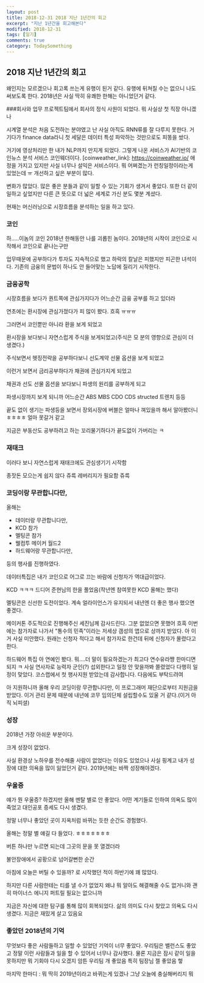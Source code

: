 ```yaml
---
layout: post
title: 2018-12-31 2018 지난 1년간의 회고
excerpt: "지난 1년간을 회고해본다"
modified: 2018-12-31
tags: [일기]
comments: true
category: TodaySomething
---
```


2018 지난 1년간의 회고
---------------------------------------------

왜인지는 모르겠으나 회고록 쓰는게 유행이 된거 같다.
유행에 뒤쳐질 수는 없으니 나도 써보도록 한다. 
2018년은 사실 딱히 유쾌한 한해는 아니었던거 같다.

###회사와 업무
프로젝트팀에서 회사의 정식 사원이 되었다. 
뭐 사실상 첫 직장 아니겠나

시계열 분석은 처음 도전하는 분야였고 난 사실 아직도 RNN류를 잘 다루지 못한다.
거기다가 finance data라니 첫 세달은 데이터 특성 파악하는 것만으로도 피똥을 쌌다.

거기에 영상처리만 한 내가 NLP까지 만지게 되었다. 
그렇게 나온 서비스가 AI기반의 코인뉴스 분석 서비스 코인웨더이다.
[coinweather_link]: https://coinweather.io/
애정을 가지고 있지만 사실 너무나 설익은 서비스이다. 뭐 어쩌겠는가 런칭일정이라는게 있었는데 ㅠ 개선하고 싶은 부분이 많다. 

변화가 많았다.
많은 좋은 분들과 같이 일할 수 있는 기회가 생겨서 좋았다.
또한 더 같이 일하고 싶었지만 다른 큰 뜻으로 더 넓은 세계로 가신 분도 몇분 계셨다.

현재는 머신러닝으로 시장흐름을 분석하는 일을 하고 있다. 

### 코인

하.....이놈의 코인 2018년 한해동안 나를 괴롭힌 놈이다.
2018년의 시작이 코인으로 시작해서 코인으로 끝나는구만 

업무때문에 공부하다가 투자도 지속적으로 했고 하락의 칼날은 피했지만 피곤한 녀석이다.
기존의 금융의 문법이 하나도 안 들어맞는 노답에 질리기 시작한다.

### 금융공학

시장흐름을 보다가 퀀트쪽에 관심가지다가 어느순간 금융 공부를 하고 있더라

연초에는 환시장에 관심가졌다가 피 많이 봤다. 흐흑 ㅠㅠㅠ

그러면서 코인뿐만 아니라 환을 보게 되었고 

환시장을 보다보니 자연스럽게 주식을 보게되었고(주식은 모 분의 영향으로 관심이 더 생겼다.) 

주식보면서 헷징전략을 공부하다보니 선도계약 선물 옵션을 보게 되었고

이런거 보면서 금리공부하다가 채권에 관심가지게 되었고 

채권과 선도 선물 옵션을 보다보니 파생의 원리를 공부하게 되고 

파생시장까지 보게 되니까 어느순간 ABS MBS CDO CDS structed 트렌치 등등 

끝도 없이 생기는 파생등을 보면서 장외시장에 버블은 얼마나 껴있을까 해서 알아봤더니 ㅎㅎㅎㅎ 얼마 못갈거 같고
  
지금은 부동산도 공부하려고 하는 꼬리물기하다가 끝도없이 가버리는 ㅋ

### 재태크

이러다 보니 자연스럽게 재태크에도 관심생기기 시작함 

종잣돈 모으는게 쉽지 않다 쥬륵 레버리지가 필요함 쥬륵

### 코딩이랑 무관합니다만, 

올해는 
- 데이터랑 무관합니다만,
- KCD 참가
- 멜팅콘 참가 
- 웰컴투 메이커 월드2
- 하드웨어랑 무관합니다만, 

등의 행사를 진행하였다. 


데이터특집은 내가 코인으로 어그로 끄는 바람에 신청자가 역대급이었다.


KCD ㅋㅋㅋ 드디어 준현님의 한을 풀었음(작년엔 참여못한 KCD 올해는 했다)


멜팅콘은 신선한 도전이었다. 계속 얼라이언스가 유지되서 내년엔 더 좋은 행사 했으면 좋겠다.


메이커톤 주도적으로 진행해주신 세진님께 감사드린다. 그분 없었으면 못했어 흐흑
이번에는 참가자로 나가서 "통수의 민족"이라는 저세상 갬성의 앱으로 상까지 받았다. 아 이거 사실 미안했다. 
원래는 신청자 적다고 해서 참가자로 한건데 뒤에 신청자가 몰렸다고 한다. 


하드웨어 특집 아 연예인 봤다. 뭐....더 말이 필요하겠는가 최고다 연수유라쨩 한마디면 되지 ㅋ 
사실 연사자로 능력자 군인(?) 섭외한다고 일정 안 맞을까봐 쫄렸었다 다행히 일정이 맞았다.
코스랩에서 첫 행사지원 받았는데 감사합니다. 다음에도 부탁드려여


아 지원하니까 올해 우리 코딩이랑 무관합니다만, 이 프로그래머 재단으로부터 지원금을 받았다.
이거 관리 문제 때문에 내년에 코무 임의단체 설립할수도 있울 거 같다.(이거 아직 뇌피셜)


### 성장

2018년 가장 아쉬운 부분이다. 

크게 성장이 없었다. 

사실 환경상 노하우를 전수해줄 사람이 없었다는 이유도 있었으나 사실 핑계고 내가 성장에 대한 의욕을 많이 잃었던거 같다. 
2019년에는 바짝 성장해야겠다.

### 우울증

얘가 뭔 우울증? 하겠지만 올해 멘탈 별로 안 좋았다. 어떤 계기들로 인하여 의욕도 많이 죽었고 대인공포 증세도 다시 생겼다.

정말 너무나 좋았던 곳이 지옥처럼 바뀌는 듯한 순간도 경험했다. 

올해는 정말 별 얘길 다 들었다. ㅎㅎㅎㅎㅎㅎㅎ

버튼 하나만 누르면 되는데 그곳의 문을 못 열겠더라

불안장애에서 공황으로 넘어갈뻔한 순간

아침에 오늘은 버틸 수 있을까? 로 시작했던 적이 하반기에 꽤 많았다. 

하지만 다른 사람한테는 티를 낼 수가 없었지 왜냐 뭐 알아도 해결해줄 수도 없거니와 괜히 마이너스 에니지 퍼트릴 필요는 없으니까

지금은 자신에 대한 탐구를 통해 많이 회복되었다. 삶의 의미도 다시 찾았고 의욕도 다시 생겼다. 지금은 재밌게 살고 있음요

### 좋았던 2018년의 기억

무엇보다 좋은 사람들하고 일할 수 있었던 기억이 너무 좋았다. 
우리팀은 밸런스도 좋았고 정말 이런 사람들과 일을 할 수 있어서 너무나 감사했다.
물론 지금은 잠시 같이 일을 못하지만 뭐 기회야 다시 오겠지
암튼 우리팀 개 좋았음 특히 팀장님 젤 좋았음 헿






마지막 한마디 : 뭐 딱히 2019년이라고 바뀌는게 있겠나 그냥 오늘에 충실해버리지 뭐
